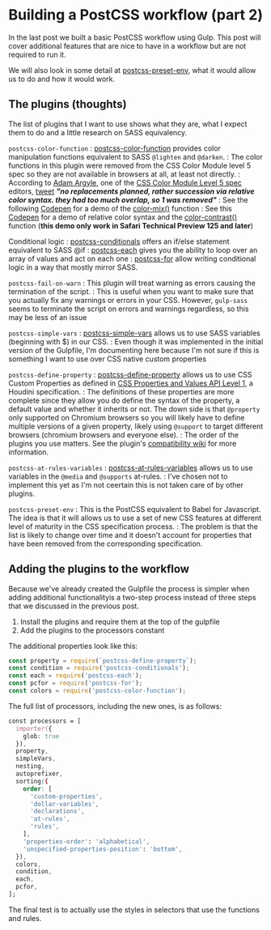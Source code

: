 # Building a PostCSS workflow (part 2)

In the last post we built a basic PostCSS workflow using Gulp. This post will cover additional features that are nice to have in a workflow but are not required to run it.

We will also look in some detail at [postcss-preset-env](https://preset-env.cssdb.org/), what it would allow us to do and how it would work.

## The plugins (thoughts)

The list of plugins that I want to use shows what they are, what I expect them to do and a little research on SASS equivalency.

`postcss-color-function`
: [postcss-color-function](https://github.com/postcss/postcss-color-function) provides color manipulation functions equivalent to SASS `@lighten` and `@darken`.
: The color functions in this plugin were removed from the CSS Color Module level 5 spec so they are not available in browsers at all, at least not directly.
: According to [Adam Argyle](https://twitter.com/argyleink), one of the [CSS Color Module Level 5 spec](https://drafts.csswg.org/css-color-5/) editors, [tweet](https://twitter.com/argyleink/status/1456301298769297408?s=20) ***"no replacements planned, rather succession via relative color syntax. they had too much overlap, so 1 was removed"***
: See the following [Codepen](https://codepen.io/argyleink/pen/WNoWadG?editors=1100) for a demo of the [color-mix()](https://drafts.csswg.org/css-color-5/#color-mix) function
: See this [Codepen](https://codepen.io/argyleink/pen/poNXLwW?editors=1100) for a demo of relative color syntax and the [color-contrast()](https://drafts.csswg.org/css-color-5/#colorcontrast) function (**this demo only work in Safari Technical Preview 125 and later**)

Conditional logic
: [postcss-conditionals](https://www.npmjs.com/package/postcss-conditionals) offers an if/else statement equivalent to SASS @if
: [postcss-each](https://www.npmjs.com/package/postcss-each) gives you the ability to loop over an array of values and act on each one
: [postcss-for](https://github.com/antyakushev/postcss-for) allow writing conditional logic in a way that mostly mirror SASS.

`postcss-fail-on-warn`
: This plugin will treat warning as errors causing the termination of the script.
: This is useful when you want to make sure that you actually fix any warnings or errors in your CSS. However, `gulp-sass` seems to terminate the script on errors and warnings regardless, so this may be less of an issue

`postcss-simple-vars`
: [postcss-simple-vars](https://www.npmjs.com/package/postcss-simple-vars) allows us to use SASS variables (beginning with $) in our CSS.
: Even though it was implemented in the initial version of the Gulpfile, I'm documenting here because I'm not sure if this is something I want to use over CSS native custom properties

`postcss-define-property`
: [postcss-define-property](https://www.npmjs.com/package/postcss-define-property) allows us to use CSS Custom Properties as defined in [CSS Properties and Values API Level 1](https://drafts.css-houdini.org/css-properties-values-api/), a Houdini specification.
: The definitions of these properties are more complete since they allow you do define the syntax of the property, a default value and whether it inherits or not. The down side is that `@property` only supported on Chromium browsers so you will likely have to define multiple versions of a given property, likely using `@support` to target different browsers (chromium browsers and everyone else).
: The order of the plugins you use matters. See the plugin's [compatibility wiki](https://github.com/daleeidd/postcss-define-property/wiki/Compatibility) for more information.

`postcss-at-rules-variables`
: [postcss-at-rules-variables](https://www.npmjs.com/package/postcss-at-rules-variables) allows us to use variables in the `@media` and `@supports` at-rules.
: I've chosen not to implement this yet as I'm not ceertain this is not taken care of by other plugins.

`postcss-preset-env`
: This is the PostCSS equivalent to Babel for Javascript. The idea is that it will allows us to use a set of new CSS features at different level of maturity in the CSS specification process.
: The problem is that the list is likely to change over time and it doesn't account for properties that have been removed from the corresponding specification.

## Adding the plugins to the workflow

Because we've already created the Gulpfile the process is simpler when adding additional functionalityis a two-step process instead of three steps that we discussed in the previous post.

1. Install the plugins and require them at the top of the gulpfile
2. Add the plugins to the processors constant

The additional properties look like this:

```js
const property = require(`postcss-define-property`);
const condition = require('postcss-conditionals');
const each = require('postcss-each');
const pcfor = require('postcss-for');
const colors = require('postcss-color-function');
```

The full list of processors, including the new ones, is as follows:

```css
const processors = [
  importer({
    glob: true
  }),
  property,
  simpleVars,
  nesting,
  autoprefixer,
  sorting({
    order: [
      'custom-properties',
      'dollar-variables',
      'declarations',
      'at-rules',
      'rules',
    ],
    'properties-order': 'alphabetical',
    'unspecified-properties-position': 'bottom',
  }),
  colors,
  condition,
  each,
  pcfor,
];
```

The final test is to actually use the styles in selectors that use the functions and rules.
